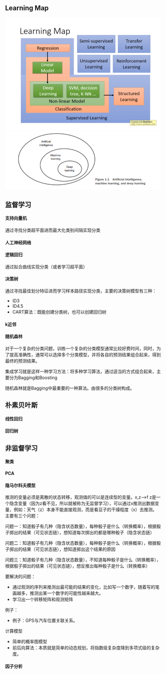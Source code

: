 ## Learning Map
![](picture/机器学习模型-fda476f9.png)
![](picture/机器学习模型-b8605527.png)
## 监督学习
#### 支持向量机
通过寻找分类超平面进而最大化类别间隔实现分类
#### 人工神经网络
#### 逻辑回归
通过拟合曲线实现分类（或者学习超平面）
#### 决策树
通过寻找最佳划分特征进而学习样本路径实现分类，主要的决策树模型有三种：
- ID3
- ID4.5
- CART算法：既能创建分类树，也可以创建回归树


#### k近邻
#### 随机森林
对于一个复杂的分类问题，训练一个复杂的分类模型通常比较好费时间，同时，为了提高准确性，通常可以选择多个分类模型，并将各自的预测结果组合起来，得到最终的预测结果。

集成学习就是这样一种学习方法：将多种学习算法，通过适当的方式组合起来，主要分为Bagging和Boosting

随机森林就是Bagging中最重要的一种算法。由很多的分类树构成。
## 朴素贝叶斯
#### 线性回归
#### 回归树
## 非监督学习
#### 聚类
#### PCA
#### 隐马尔科夫模型
推测的变量必须是离散的状态转移，观测值的可以是连续型的变量。x,z-->f z是一个隐含变量（因为z看不见，所以就被称为无监督学习），可以通过x推测出数据变量，例如：天气（z）本身不能直接观测，而是看豆子的干燥程度（x）去推测。
主要有三个问题：

问题一：知道骰子有几种（隐含状态数量），每种骰子是什么（转换概率），根据骰子掷出的结果（可见状态链），想知道每次掷出的都是哪种骰子（隐含状态链）

问题二：知道骰子有几种（隐含状态数量），每种骰子是什么（转换概率），根据骰子掷出的结果（可见状态链），想知道掷出这个结果的原因

问题三：知道骰子有几种（隐含状态数量），不知道每种骰子是什么（转换概率），根据骰子掷出的结果（可见状态链），想反推出每种骰子是什么（转换概率）

要解决的问题：
- 通过观测的序列来推测出最可能的结果的变化，比如写一个数字，随着写的笔画越多，推测出某一个数字的可能性越来越大。
- 学习出一个转移矩阵和观测矩阵

例子：
- 例子：GPS与汽车位置关联关系。

计算模型
- 简单的概率图模型
- 前后向算法：本质就是简单的动态规划，将指数级复杂度降到多项式级的复杂度。
#### 因子分析
